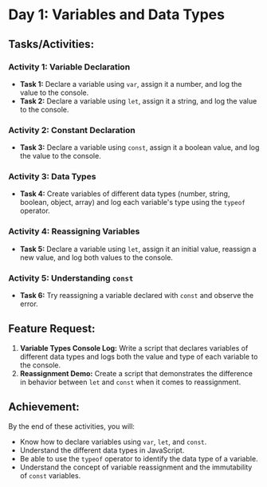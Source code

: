 # Day 1: Variables and Data Types

## Tasks/Activities:

### Activity 1: Variable Declaration

- **Task 1:** Declare a variable using `var`, assign it a number, and log the value to the console.
- **Task 2:** Declare a variable using `let`, assign it a string, and log the value to the console.

### Activity 2: Constant Declaration

- **Task 3:** Declare a variable using `const`, assign it a boolean value, and log the value to the console.

### Activity 3: Data Types

- **Task 4:** Create variables of different data types (number, string, boolean, object, array) and log each variable's type using the `typeof` operator.

### Activity 4: Reassigning Variables

- **Task 5:** Declare a variable using `let`, assign it an initial value, reassign a new value, and log both values to the console.

### Activity 5: Understanding `const`

- **Task 6:** Try reassigning a variable declared with `const` and observe the error.

## Feature Request:

1. **Variable Types Console Log:** Write a script that declares variables of different data types and logs both the value and type of each variable to the console.
2. **Reassignment Demo:** Create a script that demonstrates the difference in behavior between `let` and `const` when it comes to reassignment.

## Achievement:

By the end of these activities, you will:
- Know how to declare variables using `var`, `let`, and `const`.
- Understand the different data types in JavaScript.
- Be able to use the `typeof` operator to identify the data type of a variable.
- Understand the concept of variable reassignment and the immutability of `const` variables.
